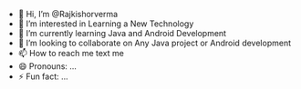 - 👋 Hi, I’m @Rajkishorverma
- 👀 I’m interested in Learning a New Technology
- 🌱 I’m currently learning Java and Android Development
- 💞️ I’m looking to collaborate on Any Java project or Android development
- 📫 How to reach me text me
- 😄 Pronouns: ...
- ⚡ Fun fact: ...

<!---
Rajkishorverma/Rajkishorverma is a ✨ special ✨ repository because its `README.md` (this file) appears on your GitHub profile.
You can click the Preview link to take a look at your changes.
--->
